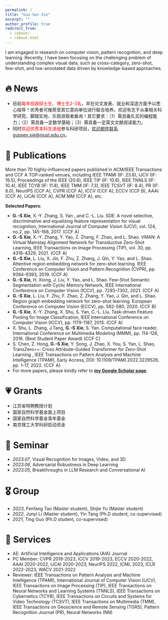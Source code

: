 ```yaml
---
permalink: /
title: "Guo-Sen Xie"
excerpt: ""
author_profile: true
redirect_from:
  - /about/
  - /about.html
---
```


<span class='anchor' id='about-me'></span>

I am engaged in research on computer vision, pattern recognition, and deep learning. Recently, I have been focusing on the challenging problem of understanding complex visual data, such as cross-category, zero-shot, few-shot, and low-annotated data driven by knowledge-based approaches.

# 🔥 News
- 目前<font color=red>每年招收硕士生、博士生2-3名</font>，并在论文发表、就业和深造方面予以悉心指导！优秀者可推荐至其它意向单位进行联合培养。欢迎有志于从事相关科学研究、脚踏实地、乐观进取者垂询！其它要求：（1）需具备扎实的编程能力；（2）需具备一定数学基础；（3）需具备一定英文文献阅读能力。
- 同时<font color=red>欢迎优秀本科生进组</font>参与科研项目，欢迎邮件联系guosen.xie@njust.edu.cn。

# 📝 Publications 
More than 70 highly-influenced papers published in ACM/IEEE Transactions and CCF A TOP-ranked venues, including IEEE TPAMI (IF: 23.6), IJCV (IF: 19.5), Proceedings of the IEEE (20.6), IEEE TIP (IF: 10.6), IEEE TNNLS (IF: 10.4), IEEE TCYB (IF: 11.8), IEEE TMM (IF: 7.3), IEEE TCSVT (IF: 8.4), PR (IF: 8.0), NeurIPS (CCF A), CVPR (CCF A), ICCV (CCF A), ECCV (CCF B), AAAI (CCF A), IJCAI (CCF A), ACM MM (CCF A), etc.

**Selected Papers**:
- **G.-S Xie**, X.-Y. Zhang, S. Yan , and C.-L. Liu. SDE: A novel selective, discriminative and equalizing feature representation for visual recognition, International Journal of Computer Vision (IJCV), vol. 124, no.2, pp. 145-168, 2017. (CCF A)
- **G.-S Xie**, X.-Y. Zhang, Y. Yao, Z. Zhang, F. Zhao, and L. Shao. VMAN: A Virtual Mainstay Alignment Network for Transductive Zero-Shot Learning, IEEE Transactions on Image Processing (TIP), vol. 30, pp. 4316-4329, 2021. (CCF A)
- **G.-S Xie**, L. Liu, X. Jin, F. Zhu, Z. Zhang, J. Qin, Y. Yao, and L. Shao. Attentive region embedding network for zero-shot learning. IEEE Conference on Computer Vision and Pattern Recognition (CVPR), pp. 9384-9393, 2019. (CCF A)
- **G.-S Xie**, H. Xiong, J. Liu, Y. Yao, and L. Shao. Few-Shot Semantic Segmentation with Cyclic Memory Network, IEEE International Conference on Computer Vision (ICCV), pp. 7293-7302, 2021. (CCF A)
- **G.-S Xie**, L. Liu, F. Zhu, F. Zhao, Z. Zhang, Y. Yao, J. Qin, and L. Shao. Region graph embedding network for zero-shot learning. European Conference on Computer Vision (ECCV), pp. 562-580, 2020. (CCF B)
- **G.-S Xie**, X.-Y. Zhang, X. Shu, S. Yan, C.-L. Liu. Task-driven Feature Pooling for Image Classification, IEEE International Conference on Computer Vision (ICCV), pp. 1179-1187, 2015. (CCF A)
- X. Shu, L. Zhang, J.Tang, **G.-S Xie**, S. Yan. Computational face reader, International Conference on Multimedia Modeling (MMM), pp. 114-126, 2016. (Best Student Paper Award) (CCF C)
- S. Chen, Z. Hong, **G.-S Xie**, Y. Song, J. Zhao, X. You, S. Yan, L. Shao, TransZero++: Cross Attribute-Guided Transformer for Zero-Shot Learning , IEEE Transactions on Pattern Analysis and Machine Intelligence (TPAMI), Early Access, DOI: 10.1109/TPAMI.2022.3229526, pp. 1-17, 2022. (CCF A)
- For more papers, please kindly refer to [**my Google Scholar page**](https://scholar.google.com/citations?user=LKaWa9gAAAAJ).

# 💗 Grants
- 江苏省特聘教授计划
- 国家自然科学基金面上项目
- 国家自然科学基金青年基金
- 南京理工大学科研启动资金

# 📖 Seminar
- *2023.07*, Visual Recognition for Images, Video, and 3D
- *2023.06*, Adversarial Robustness in Deep Learning
- *2023.05*, Breakthroughs in LLM Research and Conversational AI  
  
# 🎖 Group
- *2023*, Fenfang Tao (Master student), Shijie Yu (Master student)
- *2022*, Junyi Li (Master student), Yin Tang (Ph.D student, co-supervised)
- *2021*, Ting Guo (Ph.D student, co-supervised)

# 👔 Services
- AE: Artificial Intelligence and Applications (AIA) Journal
- PC Member: CVPR 2019-2023, ICCV 2019-2023, ECCV 2020-2022, AAAI 2020-2022, IJCAI 2020-2023, NeurIPS 2022, ICML 2023, ICLR 2022-2023, WACV 2021-2022
- Reviewer: IEEE Transactions on Pattern Analysis and Machine Intelligence (TPAMI), International Journal of Computer Vision (IJCV), IEEE Transactions on Image Processing (TIP), IEEE Transactions on Neural Networks and Learning Systems (TNNLS), IEEE Transactions on Cybernetics (TCYB), IEEE Transactions on Circuits and Systems for Video Technology (TCSVT), IEEE Transactions on Multimedia (TMM), IEEE Transactions on Geoscience and Remote Sensing (TGRS), Pattern Recognition Journal (PR), Neural Networks (NN)
